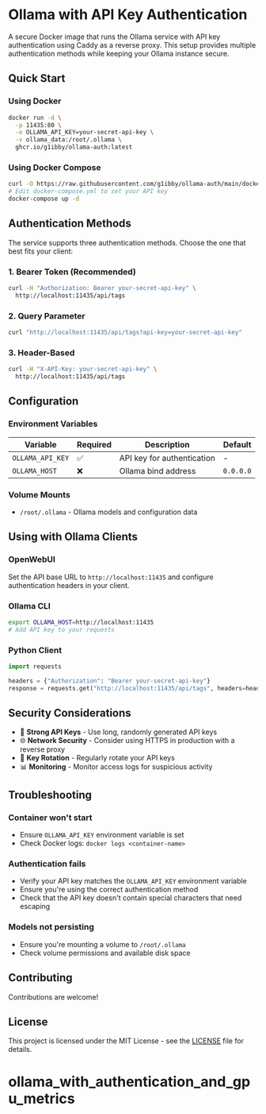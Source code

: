 # Ollama with API Key Authentication

A secure Docker image that runs the Ollama service with API key authentication using Caddy as a reverse proxy. This setup provides multiple authentication methods while keeping your Ollama instance secure.

## Quick Start

### Using Docker
```bash
docker run -d \
  -p 11435:80 \
  -e OLLAMA_API_KEY=your-secret-api-key \
  -v ollama_data:/root/.ollama \
  ghcr.io/g1ibby/ollama-auth:latest
```

### Using Docker Compose
```bash
curl -O https://raw.githubusercontent.com/g1ibby/ollama-auth/main/docker-compose.yml
# Edit docker-compose.yml to set your API key
docker-compose up -d
```

## Authentication Methods

The service supports three authentication methods. Choose the one that best fits your client:

### 1. Bearer Token (Recommended)
```bash
curl -H "Authorization: Bearer your-secret-api-key" \
  http://localhost:11435/api/tags
```

### 2. Query Parameter
```bash
curl "http://localhost:11435/api/tags?api-key=your-secret-api-key"
```

### 3. Header-Based
```bash
curl -H "X-API-Key: your-secret-api-key" \
  http://localhost:11435/api/tags
```

## Configuration

### Environment Variables

| Variable | Required | Description | Default |
|----------|----------|-------------|---------|
| `OLLAMA_API_KEY` | ✅ | API key for authentication | - |
| `OLLAMA_HOST` | ❌ | Ollama bind address | `0.0.0.0` |

### Volume Mounts

- `/root/.ollama` - Ollama models and configuration data

## Using with Ollama Clients

### OpenWebUI
Set the API base URL to `http://localhost:11435` and configure authentication headers in your client.

### Ollama CLI
```bash
export OLLAMA_HOST=http://localhost:11435
# Add API key to your requests
```

### Python Client
```python
import requests

headers = {"Authorization": "Bearer your-secret-api-key"}
response = requests.get("http://localhost:11435/api/tags", headers=headers)
```

## Security Considerations

- 🔑 **Strong API Keys** - Use long, randomly generated API keys
- 🌐 **Network Security** - Consider using HTTPS in production with a reverse proxy
- 🔄 **Key Rotation** - Regularly rotate your API keys
- 📊 **Monitoring** - Monitor access logs for suspicious activity

## Troubleshooting

### Container won't start
- Ensure `OLLAMA_API_KEY` environment variable is set
- Check Docker logs: `docker logs <container-name>`

### Authentication fails
- Verify your API key matches the `OLLAMA_API_KEY` environment variable
- Ensure you're using the correct authentication method
- Check that the API key doesn't contain special characters that need escaping

### Models not persisting
- Ensure you're mounting a volume to `/root/.ollama`
- Check volume permissions and available disk space

## Contributing

Contributions are welcome!

## License

This project is licensed under the MIT License - see the [LICENSE](LICENSE) file for details.
# ollama_with_authentication_and_gpu_metrics
